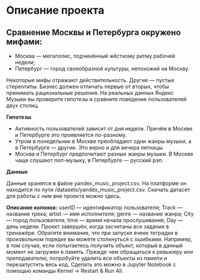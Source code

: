 # Описание проекта
## Сравнение Москвы и Петербурга окружено мифами:
- Москва — мегаполис, подчинённый жёсткому ритму рабочей недели;
- Петербург — город своеобразной культуры, непохожий на Москву.

Некоторые мифы отражают действительность. Другие — пустые стереотипы. Бизнес должен отличать первые от вторых, чтобы принимать рациональные решения. На реальных данных Яндекс Музыки вы проверите гипотезы и сравните поведение пользователей двух столиц.

**Гипотезы**

- Активность пользователей зависит от дня недели. Причём в Москве и Петербурге это проявляется по-разному.
- Утром в понедельник в Москве преобладают одни жанры музыки, а в Петербурге — другие. Это верно и для вечера пятницы.
- Москва и Петербург предпочитают разные жанры музыки. В Москве чаще слушают поп-музыку, в Петербурге — русский рэп.

**Данные**

Данные хранятся в файле yandex_music_project.csv. На платформе он находится по пути /datasets/yandex_music_project.csv. Скачать датасет для работы с ним вне проекта можно здесь.

**Описание колонок:**
userID — идентификатор пользователя;
Track — название трека;
artist — имя исполнителя;
genre — название жанра;
City — город пользователя;
time — время начала прослушивания;
Day — день недели.
Проект завершён, когда засчитаны все задания в тренажёре.
Обратите внимание, что при запуске ячеек тетрадки в произвольном порядке вы можете столкнуться с ошибками. Например, в том случае, если попытаетесь получить объект, который в данный момент не загружен в память. Прежде чем обращаться к ревьюеру или преподавателю, попробуйте удалить все объекты из памяти и перезапустить весь код. Сделать это можно в Jupyter Notebook с помощью команды Kernel → Restart & Run All.
